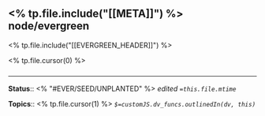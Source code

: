 <% tp.file.include("[[META]]") %> node/evergreen
---
<% tp.file.include("[[EVERGREEN_HEADER]]") %>

<% tp.file.cursor(0) %> 

### <hr class="footnote"/>

**Status**:: <% "#EVER/SEED/UNPLANTED" %>
*edited `=this.file.mtime`*

**Topics**::  <% tp.file.cursor(1) %>
*`$=customJS.dv_funcs.outlinedIn(dv, this)`*


